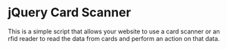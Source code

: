 jQuery Card Scanner 
====================

This is a simple script that allows your website to use a card scanner or an rfid reader to read the data from cards and perform an action on that data.


